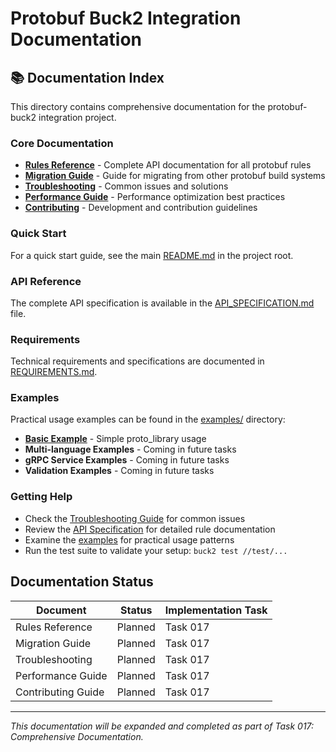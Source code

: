 # Protobuf Buck2 Integration Documentation

## 📚 Documentation Index

This directory contains comprehensive documentation for the protobuf-buck2 integration project.

### Core Documentation

- **[Rules Reference](rules-reference.md)** - Complete API documentation for all protobuf rules
- **[Migration Guide](migration-guide.md)** - Guide for migrating from other protobuf build systems
- **[Troubleshooting](troubleshooting.md)** - Common issues and solutions
- **[Performance Guide](performance.md)** - Performance optimization best practices
- **[Contributing](contributing.md)** - Development and contribution guidelines

### Quick Start

For a quick start guide, see the main [README.md](../README.md) in the project root.

### API Reference

The complete API specification is available in the [API_SPECIFICATION.md](../proompts/docs/API_SPECIFICATION.md) file.

### Requirements

Technical requirements and specifications are documented in [REQUIREMENTS.md](../proompts/docs/REQUIREMENTS.md).

### Examples

Practical usage examples can be found in the [examples/](../examples/) directory:

- **[Basic Example](../examples/basic/)** - Simple proto_library usage
- **Multi-language Examples** - Coming in future tasks
- **gRPC Service Examples** - Coming in future tasks
- **Validation Examples** - Coming in future tasks

### Getting Help

- Check the [Troubleshooting Guide](troubleshooting.md) for common issues
- Review the [API Specification](../proompts/docs/API_SPECIFICATION.md) for detailed rule documentation
- Examine the [examples](../examples/) for practical usage patterns
- Run the test suite to validate your setup: `buck2 test //test/...`

## Documentation Status

| Document | Status | Implementation Task |
|----------|--------|-------------------|
| Rules Reference | Planned | Task 017 |
| Migration Guide | Planned | Task 017 |
| Troubleshooting | Planned | Task 017 |
| Performance Guide | Planned | Task 017 |
| Contributing Guide | Planned | Task 017 |

---

*This documentation will be expanded and completed as part of Task 017: Comprehensive Documentation.*
